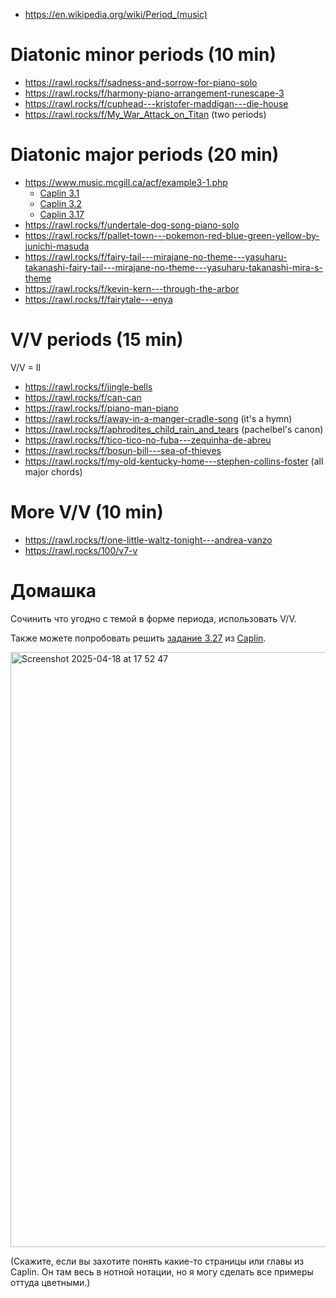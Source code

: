 

- https://en.wikipedia.org/wiki/Period_(music)


# Diatonic minor periods (10 min)

- https://rawl.rocks/f/sadness-and-sorrow-for-piano-solo
- https://rawl.rocks/f/harmony-piano-arrangement-runescape-3
- https://rawl.rocks/f/cuphead---kristofer-maddigan---die-house
- https://rawl.rocks/f/My_War_Attack_on_Titan (two periods)



# Diatonic major periods (20 min)

- https://www.music.mcgill.ca/acf/example3-1.php
  - [Caplin 3.1](https://rawl.rocks/f/serenade-no.-13-_eine-kleine-nachtmusik_-k525---ii.-romanze)
  - [Caplin 3.2](https://rawl.rocks/f/sonata-no.-9-2nd-movement-k.-311)
  - [Caplin 3.17](https://rawl.rocks/f/mozart-sonata-k331-theme-and-the-1st-variation)
- https://rawl.rocks/f/undertale-dog-song-piano-solo
- https://rawl.rocks/f/pallet-town---pokemon-red-blue-green-yellow-by-junichi-masuda
- https://rawl.rocks/f/fairy-tail---mirajane-no-theme---yasuharu-takanashi-fairy-tail---mirajane-no-theme---yasuharu-takanashi-mira-s-theme
- https://rawl.rocks/f/kevin-kern---through-the-arbor
- https://rawl.rocks/f/fairytale---enya


# V/V periods (15 min)

V/V = II

- https://rawl.rocks/f/jingle-bells
- https://rawl.rocks/f/can-can
- https://rawl.rocks/f/piano-man-piano
- https://rawl.rocks/f/away-in-a-manger-cradle-song (it's a hymn)
- https://rawl.rocks/f/aphrodites_child_rain_and_tears (pachelbel's canon)
- https://rawl.rocks/f/tico-tico-no-fuba---zequinha-de-abreu
- https://rawl.rocks/f/bosun-bill---sea-of-thieves
- https://rawl.rocks/f/my-old-kentucky-home---stephen-collins-foster (all major chords)

# More V/V (10 min)

- https://rawl.rocks/f/one-little-waltz-tonight---andrea-vanzo
- https://rawl.rocks/100/v7-v



# Домашка

Сочинить что угодно с темой в форме периода, использовать V/V.

Также можете попробовать решить [задание 3.27](https://rawl.rocks/ef/6QrBgb2uUOnRaqGKg2AV/2) из [Caplin](https://www.dropbox.com/scl/fi/kokofqpcytf8qx2pamixf/William-E.-Caplin-Analyzing-Classical-Form_-An-Approach-for-the-Classroom-Oxford-University-Press-2013.pdf?rlkey=cqt90egnyj5wl5r5jolo813ol&st=mtaspzvb&dl=0).

<img width="952" alt="Screenshot 2025-04-18 at 17 52 47" src="https://github.com/user-attachments/assets/5801ecfb-d5e5-4389-b23b-ecc744974c37" />

(Скажите, если вы захотите понять какие-то страницы или главы из Caplin. Он там весь в нотной нотации, но я могу сделать все примеры оттуда цветными.)
